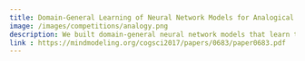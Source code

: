 ```yaml
---
title: Domain-General Learning of Neural Network Models for Analogical Reasoning (CogSci2017)
image: /images/competitions/analogy.png
description: We built domain-general neural network models that learn to solve analogy tasks in different modalities (texts and images) using word representations and image representations learned from large-scale naturalistic corpus. The model reproduces key findings in the analogical reasoning literature, including relational shift and familiarity effect.
link : https://mindmodeling.org/cogsci2017/papers/0683/paper0683.pdf
---
```

